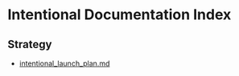 # Intentional Documentation Index

## Strategy
- [intentional_launch_plan.md](<intentional_launch_plan.md>)
